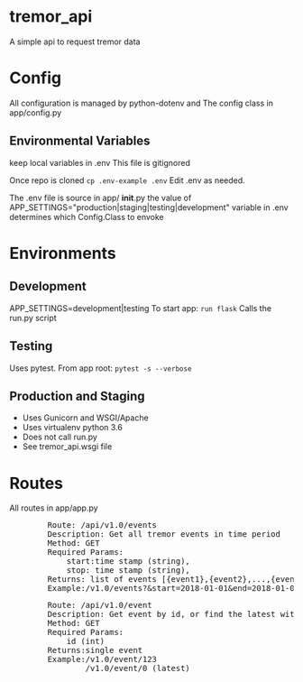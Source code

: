 # tremor_api
A simple api to request tremor data

# Config
All configuration is managed by 
python-dotenv and The config class in app/config.py
## Environmental Variables
keep local variables in .env This file is gitignored

Once repo is cloned 
`cp .env-example .env`
Edit .env as needed. 

The .env file is source in app/ __init__.py
the value of APP_SETTINGS="production|staging|testing|development"  variable in .env determines which Config.Class to envoke

# Environments
## Development
APP_SETTINGS=development|testing 
To start app:
`run flask`
Calls the run.py script

## Testing
Uses pytest. From app root:
`pytest -s --verbose`

## Production and Staging
* Uses Gunicorn and WSGI/Apache
* Uses virtualenv python 3.6
* Does not call run.py 
* See tremor_api.wsgi file

# Routes
All routes in app/app.py
<pre>
        Route: /api/v1.0/events
        Description: Get all tremor events in time period
        Method: GET
        Required Params:
            start:time stamp (string),
            stop: time stamp (string),
        Returns: list of events [{event1},{event2},...,{eventn}] or 404
        Example:/v1.0/events?&start=2018-01-01&end=2018-01-02
</pre>
<pre>
        Route: /api/v1.0/event
        Description: Get event by id, or find the latest with event_id =0
        Method: GET
        Required Params:
            id (int)
        Returns:single event
        Example:/v1.0/event/123
                /v1.0/event/0 (latest)

</pre>
